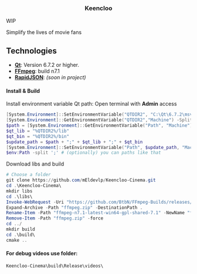 <div align="center">
<h3>Keencloo</h3>
</div>

WIP

Simplify the lives of movie fans
## Technologies
- **[Qt](https://www.qt.io/download-dev)**: Version 6.7.2 or higher.
- **[FFmpeg](https://github.com/BtbN/FFmpeg-Builds/releases/tag/latest)**: build n7.1 
- **[RapidJSON](https://rapidjson.org/)**: _(soon in project)_

#### Install & Build
Install environment variable Qt path:
Open terminal with **Admin** access
```powershell
[System.Environment]::SetEnvironmentVariable("QTDIR2", "C:\Qt\6.7.2\msvc2019_64", "Machine")
[System.Environment]::GetEnvironmentVariable("QTDIR2","Machine") -Split ";" # (optionally) you can check var like that
$path = [System.Environment]::GetEnvironmentVariable("Path", "Machine")
$qt_lib = "%QTDIR2%/lib"
$qt_bin = "%QTDIR2%/bin"
$update_path = $path + ";" + $qt_lib + ";" + $qt_bin
[System.Environment]::SetEnvironmentVariable("Path", $update_path, "Machine")
$env:Path -split ';' # (optionally) you can paths like that
```
Download libs and build
```powershell
# Choose a folder
git clone https://github.com/mEldevlp/Keencloo-Cinema.git
cd .\Keencloo-Cinema\
mkdir libs
cd .\libs\
Invoke-WebRequest -Uri "https://github.com/BtbN/FFmpeg-Builds/releases/download/latest/ffmpeg-n7.1-latest-win64-gpl-shared-7.1.zip" -OutFile "ffmpeg.zip"
Expand-Archive -Path "ffmpeg.zip" -DestinationPath .
Rename-Item -Path "ffmpeg-n7.1-latest-win64-gpl-shared-7.1" -NewName "ffmpeg"
Remove-Item -Path "ffmpeg.zip" -force
cd ../
mkdir build
cd .\build\
cmake ..
```

#### For debug videos use folder:
```
Keencloo-Cinema\build\Release\videos\
```